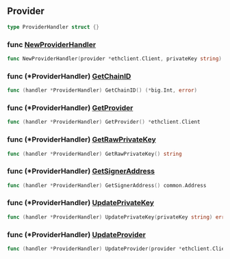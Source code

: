 
## Provider

```go
type ProviderHandler struct {}
```

### func [NewProviderHandler](<https://github.com/thirdweb-dev/go-sdk/blob/main/thirdweb/provider_handler.go#L22>)

```go
func NewProviderHandler(provider *ethclient.Client, privateKey string) (*ProviderHandler, error)
```

### func \(\*ProviderHandler\) [GetChainID](<https://github.com/thirdweb-dev/go-sdk/blob/main/thirdweb/provider_handler.go#L60>)

```go
func (handler *ProviderHandler) GetChainID() (*big.Int, error)
```

### func \(\*ProviderHandler\) [GetProvider](<https://github.com/thirdweb-dev/go-sdk/blob/main/thirdweb/provider_handler.go#L48>)

```go
func (handler *ProviderHandler) GetProvider() *ethclient.Client
```

### func \(\*ProviderHandler\) [GetRawPrivateKey](<https://github.com/thirdweb-dev/go-sdk/blob/main/thirdweb/provider_handler.go#L56>)

```go
func (handler *ProviderHandler) GetRawPrivateKey() string
```

### func \(\*ProviderHandler\) [GetSignerAddress](<https://github.com/thirdweb-dev/go-sdk/blob/main/thirdweb/provider_handler.go#L52>)

```go
func (handler *ProviderHandler) GetSignerAddress() common.Address
```

### func \(\*ProviderHandler\) [UpdatePrivateKey](<https://github.com/thirdweb-dev/go-sdk/blob/main/thirdweb/provider_handler.go#L40>)

```go
func (handler *ProviderHandler) UpdatePrivateKey(privateKey string) error
```

### func \(\*ProviderHandler\) [UpdateProvider](<https://github.com/thirdweb-dev/go-sdk/blob/main/thirdweb/provider_handler.go#L36>)

```go
func (handler *ProviderHandler) UpdateProvider(provider *ethclient.Client)
```
